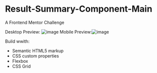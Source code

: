 # Result-Summary-Component-Main
A Frontend Mentor Challenge

Desktop Preview: ![image](https://github.com/VPontis15/Result-Summary-Component-Main/assets/94546957/d2ea81f7-0629-4f36-a477-5336eee761df)  Mobile Preview:![image](https://github.com/VPontis15/Result-Summary-Component-Main/assets/94546957/7a659805-2f34-4f84-bcd2-63b6e1d89b50)
         
 
Build wwith: 
- Semantic HTML5 markup
- CSS custom properties
- Flexbox
- CSS Grid
